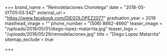 +++
brand_name = "Remodelaciones Chorotega"
date = "2018-05-01T05:03:34Z"
external_url = "https://www.facebook.com/DIEGOLOPEZ2077"
graduation_year = 2018
masthead_image = ""
phone_number = "(506) 8662-4660"
teaser_image = "/uploads/2018/05/01/diego-lopez-matarrita.jpg"
teaser_logo = "/uploads/2018/05/29/remodelaciones.jpg"
title = "Diego Lopez Matarrita"
sitemap_exclude = true

+++
